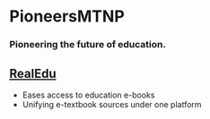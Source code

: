 # PioneersMTNP  
### Pioneering the future of education.  
## [RealEdu](https://pioneersmtnp.github.io/renderer/index.html "Our Site")  
- Eases access to education e-books  
- Unifying e-textbook sources under one platform  

